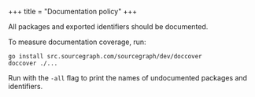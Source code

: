 +++
title = "Documentation policy"
+++

All packages and exported identifiers should be documented.

To measure documentation coverage, run:

```
go install src.sourcegraph.com/sourcegraph/dev/doccover
doccover ./...
```

Run with the `-all` flag to print the names of undocumented packages
and identifiers.
